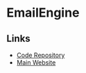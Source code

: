 # EmailEngine

## Links

- [Code Repository](https://github.com/postalsys/emailengine)
- [Main Website](https://emailengine.app)

<!--
https://emailengine.app/set-up
-->

